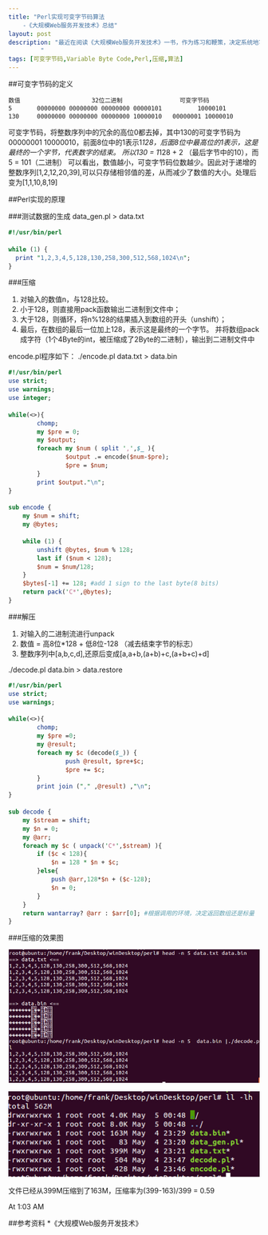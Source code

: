 ```yaml
---
title: "Perl实现可变字节码算法
	-《大规模Web服务开发技术》总结"
layout: post
description: "最近在阅读《大规模Web服务开发技术》一书，作为练习和鞭策，决定系统地写一写博客，加深理解。本文用Perl实现了可变字节码算法，对递增的整数序列的文本进行了压缩，压缩率能达到59%。
	     "
tags: [可变字节码,Variable Byte Code,Perl,压缩,算法]
---
```

##可变字节码的定义

```
数值	                  32位二进制			    可变字节码
5		00000000 00000000 00000000 00000101 	     10000101
130		00000000 00000000 00000000 10000010	  00000001 10000010
```
可变字节码，将整数序列中的冗余的高位0都去掉，其中130的可变字节码为00000001 10000010，前面8位中的1表示1*128，后面8位中最高位的1表示，这是最终的一个字节，代表数字的结束。
所以130 = 1*128 + 2 （最后字节中的10），而 5 = 101（二进制）
可以看出，数值越小，可变字节码位数越少。因此对于递增的整数序列[1,2,12,20,39],可以只存储相邻值的差，从而减少了数值的大小。处理后变为[1,1,10,8,19]

##Perl实现的原理

###测试数据的生成
data_gen.pl > data.txt

```perl
#!/usr/bin/perl

while (1) {
  print "1,2,3,4,5,128,130,258,300,512,568,1024\n";
}
```

###压缩 
1. 对输入的数值n，与128比较。
2. 小于128，则直接用pack函数输出二进制到文件中；
3. 大于128，则循环，将n%128的结果插入到数组的开头（unshift）；
4. 最后，在数组的最后一位加上128，表示这是最终的一个字节。
并将数组pack成字符（1个4Byte的int，被压缩成了2Byte的二进制），输出到二进制文件中

encode.pl程序如下：
./encode.pl data.txt > data.bin

```perl
#!/usr/bin/perl
use strict;
use warnings;
use integer;

while(<>){
        chomp;
        my $pre = 0;
        my $output;
        foreach my $num ( split ',',$_ ){
                $output .= encode($num-$pre);
                $pre = $num;
        }
        print $output."\n";
}
 
sub encode {
	my $num = shift;
	my @bytes;

	while (1) {
        unshift @bytes, $num % 128;
        last if ($num < 128);
        $num = $num/128;
	}
	$bytes[-1] += 128; #add 1 sign to the last byte(8 bits)
	return pack('C*',@bytes);
}
```

###解压
1. 对输入的二进制流进行unpack
2. 数值 = 高8位*128 + 低8位-128 （减去结束字节的标志）
3. 整数序列中[a,b,c,d],还原后变成[a,a+b,(a+b)+c,(a+b+c)+d]

./decode.pl data.bin > data.restore

```perl
#!/usr/bin/perl
use strict;
use warnings;

while(<>){
        chomp;
        my $pre =0;
        my @result;
        foreach my $c (decode($_)) {
                push @result, $pre+$c;
                $pre += $c;
        }
        print join ("," ,@result) ,"\n";
}

sub decode {
	my $stream = shift;
	my $n = 0;
	my @arr;
	foreach my $c ( unpack('C*',$stream) ){
		if ($c < 128){
			$n = 128 * $n + $c;		
		}else{
			push @arr,128*$n + ($c-128);
			$n = 0;
		}
	}
	return wantarray? @arr : $arr[0]; #根据调用的环境，决定返回数组还是标量
}
```
###压缩的效果图

![setting](/media/file/20140504/process.jpg)

![setting](/media/file/20140504/result.jpg)

文件已经从399M压缩到了163M，压缩率为(399-163)/399 = 0.59


At 1:03 AM

##参考资料
*《大规模Web服务开发技术》
